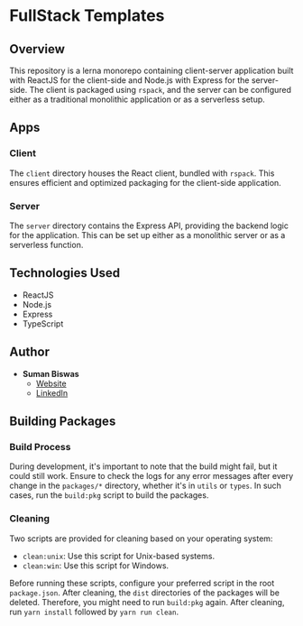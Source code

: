 # FullStack Templates

## Overview

This repository is a lerna monorepo containing client-server application built with ReactJS for the client-side and Node.js with Express for the server-side. The client is packaged using `rspack`, and the server can be configured either as a traditional monolithic application or as a serverless setup.

## Apps

### Client

The `client` directory houses the React client, bundled with `rspack`. This ensures efficient and optimized packaging for the client-side application.

### Server

The `server` directory contains the Express API, providing the backend logic for the application. This can be set up either as a monolithic server or as a serverless function.

## Technologies Used

-  ReactJS
-  Node.js
-  Express
-  TypeScript

## Author

-  **Suman Biswas**
   -  [Website](https://sumanbiswas.vercel.app)
   -  [LinkedIn](https://www.linkedin.com/in/sumanbiswas7)

## Building Packages

### Build Process

During development, it's important to note that the build might fail, but it could still work. Ensure to check the logs for any error messages after every change in the `packages/*` directory, whether it's in `utils` or `types`. In such cases, run the `build:pkg` script to build the packages.

### Cleaning

Two scripts are provided for cleaning based on your operating system:

-  `clean:unix`: Use this script for Unix-based systems.
-  `clean:win`: Use this script for Windows.

Before running these scripts, configure your preferred script in the root `package.json`. After cleaning, the `dist` directories of the packages will be deleted. Therefore, you might need to run `build:pkg` again. After cleaning, run `yarn install` followed by `yarn run clean`.
